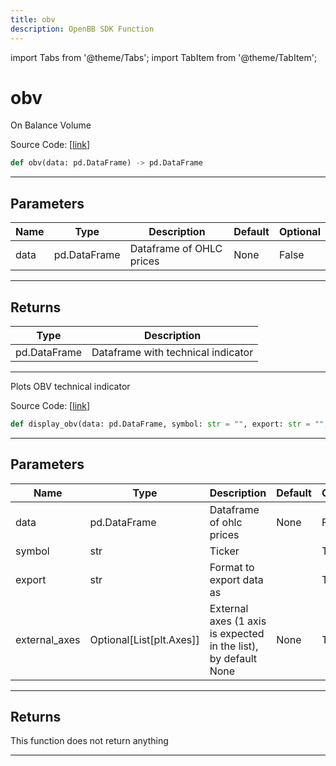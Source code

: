 ```yaml
---
title: obv
description: OpenBB SDK Function
---
```


import Tabs from '@theme/Tabs';
import TabItem from '@theme/TabItem';

# obv

<Tabs>
<TabItem value="model" label="Model" default>

On Balance Volume

Source Code: [[link](https://github.com/OpenBB-finance/OpenBBTerminal/tree/main/openbb_terminal/common/technical_analysis/volume_model.py#L90)]

```python
def obv(data: pd.DataFrame) -> pd.DataFrame
```
---
## Parameters

| Name | Type | Description | Default | Optional |
| ---- | ---- | ----------- | ------- | -------- |
| data | pd.DataFrame | Dataframe of OHLC prices | None | False |

---
## Returns

| Type | Description |
| ---- | ----------- |
| pd.DataFrame | Dataframe with technical indicator |

---


</TabItem>
<TabItem value="view" label="View">

Plots OBV technical indicator

Source Code: [[link](https://github.com/OpenBB-finance/OpenBBTerminal/tree/main/openbb_terminal/common/technical_analysis/volume_view.py#L249)]

```python
def display_obv(data: pd.DataFrame, symbol: str = "", export: str = "", external_axes: Optional[List[matplotlib.axes._axes.Axes]] = None) -> None
```
---
## Parameters

| Name | Type | Description | Default | Optional |
| ---- | ---- | ----------- | ------- | -------- |
| data | pd.DataFrame | Dataframe of ohlc prices | None | False |
| symbol | str | Ticker |  | True |
| export | str | Format to export data as |  | True |
| external_axes | Optional[List[plt.Axes]] | External axes (1 axis is expected in the list), by default None | None | True |

---
## Returns

This function does not return anything

---


</TabItem>
</Tabs>